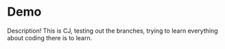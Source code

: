 # Demo
Description!
This is CJ, testing out the branches, trying to learn everything about coding there is to learn. 
